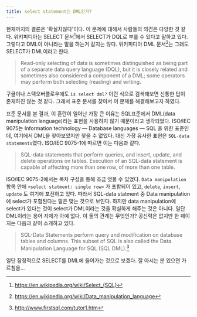 ```yaml
---
title: select statement는 DML인가?
---
```


현재까지의 결론은 '확실치않다'이다.
이 문제에 대해서 사람들의 의견은 다양한 것 같다.
위키피디아는 SELECT 문서[^1]에서 SELECT가 DQL로 부를 수 있다고 말하고 있다. 그렇다고 DML이 아니라는 말을 하는거 같지는 않다.
위키피디아 DML 문서[^2]는 그래도 SELECT가 DML이라고 한다.

> Read-only selecting of data is sometimes distinguished as being part of a separate data query language (DQL), but it is closely related and sometimes also considered a component of a DML; some operators may perform both selecting (reading) and writing.

구글이나 스텍오버플로우에도 `is select dml?` 이런 식으로 검색해보면 신통한 답이 존재하진 않는 것 같다. 그래서 표준 문서를 찾아서 이 문제를 해결해보고자 하였다.

표준 문서를 본 결과, 이 혼란이 일어난 가장 큰 이유는 SQL표준에서 DML(data manipulation language)라는 표현을 사용하지 않기 때문이라고 생각되었다.
ISO/IEC 9075는 Information technology — Database languages — SQL 을 위한 표준인데, 여기에서 DML을 찾아보았지만 찾을 수 없었다. 대신 가장 유사한 표현은 `SQL-data statements`였다. ISO/IEC 9075-1에 따르면 이는 다음과 같다.

> SQL-data statements that perform queries, and insert, update, and delete operations on tables. Execution of an SQL-data statement is capable of affecting more than one row, of more than one table.

ISO/IEC 9075-2에서는 목차 구성을 통해 조금 엿볼 수 있었다. `Data manipulation` 항목 안에 `<select statment: single row>` 가 포함되어 있고, `delete`, `insert`, `update` 도 여기에 포진하고 있다. 따라서 SQL-data statment 중 Data manipulation에 select가 포함된다는 말은 맞는 것으로 보인다.
하지만 data manipulation에 select가 있다는 것이 select가 DML이라는 것을 확실하게 해주는 것은 아니다. 일단 DML이라는 용어 자체가 아예 없다. 이 둘의 관계는 무엇인가? 공신력은 없지만 한 페이지는 다음과 같이 소개하고 있다.

> SQL-Data Statements perform query and modification on database tables and columns. This subset of SQL is also called the Data Manipulation Language for SQL (SQL DML).[^3]

일단 잠정적으로 SELECT를 DML에 들어가는 것으로 보겠다. 잘 아시는 분 있으면 가르침을...

[^1]: https://en.wikipedia.org/wiki/Select_(SQL)
[^2]: https://en.wikipedia.org/wiki/Data_manipulation_language
[^3]: http://www.firstsql.com/tutor1.htm
